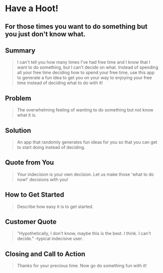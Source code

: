 # Have a Hoot! #

<!-- 
> This material was originally posted [here](http://www.quora.com/What-is-Amazons-approach-to-product-development-and-product-management). It is reproduced here for posterities sake.

There is an approach called "working backwards" that is widely used at Amazon. They work backwards from the customer, rather than starting with an idea for a product and trying to bolt customers onto it. While working backwards can be applied to any specific product decision, using this approach is especially important when developing new products or features.

For new initiatives a product manager typically starts by writing an internal press release announcing the finished product. The target audience for the press release is the new/updated product's customers, which can be retail customers or internal users of a tool or technology. Internal press releases are centered around the customer problem, how current solutions (internal or external) fail, and how the new product will blow away existing solutions.

If the benefits listed don't sound very interesting or exciting to customers, then perhaps they're not (and shouldn't be built). Instead, the product manager should keep iterating on the press release until they've come up with benefits that actually sound like benefits. Iterating on a press release is a lot less expensive than iterating on the product itself (and quicker!).

If the press release is more than a page and a half, it is probably too long. Keep it simple. 3-4 sentences for most paragraphs. Cut out the fat. Don't make it into a spec. You can accompany the press release with a FAQ that answers all of the other business or execution questions so the press release can stay focused on what the customer gets. My rule of thumb is that if the press release is hard to write, then the product is probably going to suck. Keep working at it until the outline for each paragraph flows. 

Oh, and I also like to write press-releases in what I call "Oprah-speak" for mainstream consumer products. Imagine you're sitting on Oprah's couch and have just explained the product to her, and then you listen as she explains it to her audience. That's "Oprah-speak", not "Geek-speak".

Once the project moves into development, the press release can be used as a touchstone; a guiding light. The product team can ask themselves, "Are we building what is in the press release?" If they find they're spending time building things that aren't in the press release (overbuilding), they need to ask themselves why. This keeps product development focused on achieving the customer benefits and not building extraneous stuff that takes longer to build, takes resources to maintain, and doesn't provide real customer benefit (at least not enough to warrant inclusion in the press release).
 -->

## For those times you want to do something but you just don't know what. ##

## Summary ##
  > I can't tell you how many times I've had free time and I know that I want to do something, but I can't decide on what. Instead of spending all your free time deciding how to spend your free time, use this app to generate a fun idea to get you on your way to enjoying your free time instead of deciding what to do with it!

## Problem ##
  > The overwhelming feeling of wanting to do something but not know what it is.

## Solution ##
  > An app that randomly generates fun ideas for you so that you can get to start doing instead of deciding.

## Quote from You ##
  > Your indecision is your own decision. Let us make those 'what to do now!' decisions with you!

## How to Get Started ##
  > Describe how easy it is to get started.

## Customer Quote ##
  > "Hypothetically, I don't know, maybe this is the best. I think. I can't decide." -typical indecisive user.

## Closing and Call to Action ##
  > Thanks for your precious time. Now go do something fun with it!
